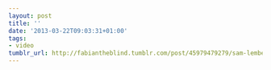 ```yaml
---
layout: post
title: ''
date: '2013-03-22T09:03:31+01:00'
tags:
- video
tumblr_url: http://fabiantheblind.tumblr.com/post/45979479279/sam-lemberg-saz-a-hostile-race-of-aliens-has
---
```

